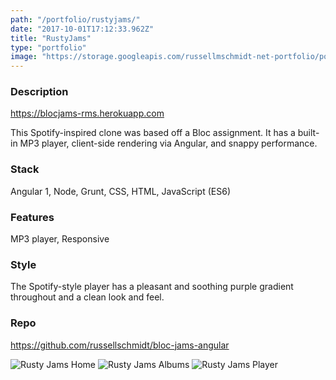 ```yaml
---
path: "/portfolio/rustyjams/"
date: "2017-10-01T17:12:33.962Z"
title: "RustyJams"
type: "portfolio"
image: "https://storage.googleapis.com/russellmschmidt-net-portfolio/portfolio/RustyJams-1.png"
---
```


### Description
<https://blocjams-rms.herokuapp.com>

This Spotify-inspired clone was based off a Bloc assignment. It has a built-in MP3 player, client-side rendering via Angular, and snappy performance.

### Stack
Angular 1,
Node,
Grunt,
CSS,
HTML,
JavaScript (ES6)

### Features
MP3 player,
Responsive

### Style
The Spotify-style player has a pleasant and soothing purple gradient throughout and a clean look and feel.

### Repo
<https://github.com/russellschmidt/bloc-jams-angular>


![Rusty Jams Home](https://storage.googleapis.com/russellmschmidt-net-portfolio/portfolio/RustyJams-1.png)
![Rusty Jams Albums](https://storage.googleapis.com/russellmschmidt-net-portfolio/portfolio/RustyJams-2.png)
![Rusty Jams Player](https://storage.googleapis.com/russellmschmidt-net-portfolio/portfolio/RustyJams-3.png)